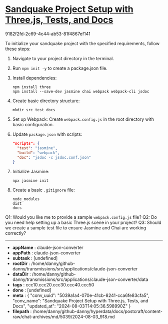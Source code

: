 # [Sandquake Project Setup with Three.js, Tests, and Docs](https://claude.ai/chat/5039a1a4-070e-41cb-8241-cca6fe83cfa5)

9182f2fd-2c69-4c44-ab53-81f4867ef141

 To initialize your sandquake project with the specified requirements, follow these steps:

1. Navigate to your project directory in the terminal.
2. Run `npm init -y` to create a package.json file.
3. Install dependencies:
   ```
   npm install three
   npm install --save-dev jasmine chai webpack webpack-cli jsdoc
   ```
4. Create basic directory structure:
   ```
   mkdir src test docs
   ```
5. Set up Webpack:
   Create `webpack.config.js` in the root directory with basic configuration.

6. Update `package.json` with scripts:
   ```json
   "scripts": {
     "test": "jasmine",
     "build": "webpack",
     "doc": "jsdoc -c jsdoc.conf.json"
   }
   ```

7. Initialize Jasmine:
   ```
   npx jasmine init
   ```

8. Create a basic `.gitignore` file:
   ```
   node_modules
   dist
   docs
   ```

Q1: Would you like me to provide a sample `webpack.config.js` file?
Q2: Do you need help setting up a basic Three.js scene in your project?
Q3: Should we create a sample test file to ensure Jasmine and Chai are working correctly?

---

* **appName** : claude-json-converter
* **appPath** : claude-json-converter
* **subtask** : [undefined]
* **rootDir** : /home/danny/github-danny/transmissions/src/applications/claude-json-converter
* **dataDir** : /home/danny/github-danny/transmissions/src/applications/claude-json-converter/data
* **tags** : ccc10.ccc20.ccc30.ccc40.ccc50
* **done** : [undefined]
* **meta** : {
  "conv_uuid": "5039a1a4-070e-41cb-8241-cca6fe83cfa5",
  "conv_name": "Sandquake Project Setup with Three.js, Tests, and Docs",
  "updated_at": "2024-08-03T14:05:36.598990Z"
}
* **filepath** : /home/danny/github-danny/hyperdata/docs/postcraft/content-raw/chat-archives/md/5039/2024-08-03_918.md